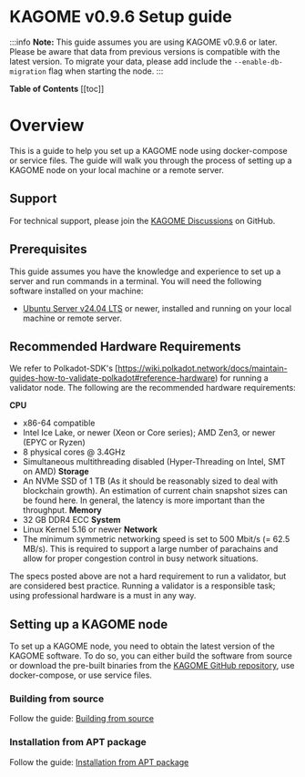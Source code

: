 # KAGOME v0.9.6 Setup guide

:::info
**Note:** This guide assumes you are using KAGOME v0.9.6 or later. Please be aware that data from previous versions is compatible with the latest version. To migrate your data, please add include the `--enable-db-migration` flag when starting the node.
:::

**Table of Contents**
[[toc]]

# Overview
This is a guide to help you set up a KAGOME node using docker-compose or service files. The guide will walk you through the process of setting up a KAGOME node on your local machine or a remote server.

## Support
For technical support, please join the [KAGOME Discussions](https://github.com/qdrvm/kagome/discussions) on GitHub.

## Prerequisites
This guide assumes you have the knowledge and experience to set up a server and run commands in a terminal. You will need the following software installed on your machine:

- [Ubuntu Server v24.04 LTS](https://ubuntu.com/download/server) or newer, installed and running on your local machine or remote server.

## Recommended Hardware Requirements

We refer to Polkadot-SDK's [https://wiki.polkadot.network/docs/maintain-guides-how-to-validate-polkadot#reference-hardware) for running a validator node. The following are the recommended hardware requirements:

**CPU**
* x86-64 compatible
* Intel Ice Lake, or newer (Xeon or Core series); AMD Zen3, or newer (EPYC or Ryzen)
* 8 physical cores @ 3.4GHz
* Simultaneous multithreading disabled (Hyper-Threading on Intel, SMT on AMD)
**Storage**
* An NVMe SSD of 1 TB (As it should be reasonably sized to deal with blockchain growth). An estimation of current chain snapshot sizes can be found here. In general, the latency is more important than the throughput.
**Memory**
* 32 GB DDR4 ECC
**System**
* Linux Kernel 5.16 or newer
**Network**
* The minimum symmetric networking speed is set to 500 Mbit/s (= 62.5 MB/s). This is required to support a large number of parachains and allow for proper congestion control in busy network situations.

The specs posted above are not a hard requirement to run a validator, but are considered best practice. Running a validator is a responsible task; using professional hardware is a must in any way. 

## Setting up a KAGOME node
To set up a KAGOME node, you need to obtain the latest version of the KAGOME software. To do so, you can either build the software from source or download the pre-built binaries from the [KAGOME GitHub repository](https://github.com/qdrvm/kagome), use docker-compose, or use service files.

### Building from source

Follow the guide: [Building from source](https://github.com/qdrvm/kagome?tab=readme-ov-file#build)

### Installation from APT package

Follow the guide: [Installation from APT package](https://github.com/qdrvm/kagome?tab=readme-ov-file#installation-from-apt-package)

### 



